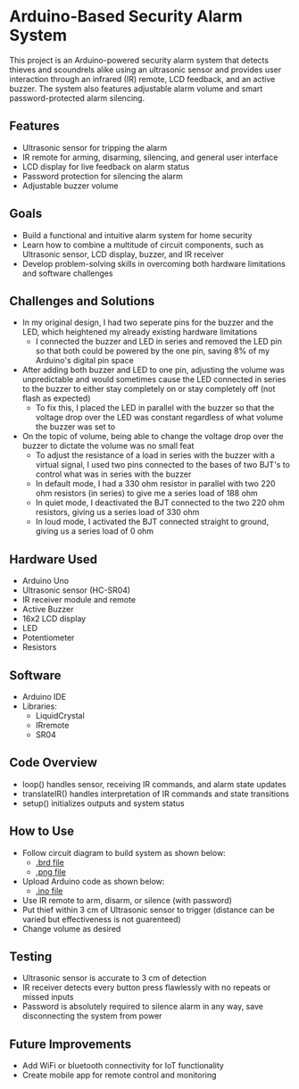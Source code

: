 # Arduino-Based Security Alarm System

This project is an Arduino-powered security alarm system that detects thieves and scoundrels alike using an ultrasonic sensor and provides user interaction through an infrared (IR) remote, LCD feedback, and an active buzzer. The system also features adjustable alarm volume and smart password-protected alarm silencing.

## Features
- Ultrasonic sensor for tripping the alarm
- IR remote for arming, disarming, silencing, and general user interface
- LCD display for live feedback on alarm status
- Password protection for silencing the alarm
- Adjustable buzzer volume

## Goals
- Build a functional and intuitive alarm system for home security
- Learn how to combine a multitude of circuit components, such as Ultrasonic sensor, LCD display, buzzer, and IR receiver
- Develop problem-solving skills in overcoming both hardware limitations and software challenges

## Challenges and Solutions
- In my original design, I had two seperate pins for the buzzer and the LED, which heightened my already existing hardware limitations
    - I connected the buzzer and LED in series and removed the LED pin so that both could be powered by the one pin, saving 8% of my Arduino's digital pin space 
- After adding both buzzer and LED to one pin, adjusting the volume was unpredictable and would sometimes cause the LED connected in series to the buzzer to either stay completely on or stay completely off (not flash as expected)
    - To fix this, I placed the LED in parallel with the buzzer so that the voltage drop over the LED was constant regardless of what volume the buzzer was set to
- On the topic of volume, being able to change the voltage drop over the buzzer to dictate the volume was no small feat
    - To adjust the resistance of a load in series with the buzzer with a virtual signal, I used two pins connected to the bases of two BJT's to control what was in series with the buzzer
    - In default mode, I had a 330 ohm resistor in parallel with two 220 ohm resistors (in series) to give me a series load of 188 ohm
    - In quiet mode, I deactivated the BJT connected to the two 220 ohm resistors, giving us a series load of 330 ohm
    - In loud mode, I activated the BJT connected straight to ground, giving us a series load of 0 ohm

## Hardware Used
- Arduino Uno
- Ultrasonic sensor (HC-SR04)
- IR receiver module and remote
- Active Buzzer
- 16x2 LCD display
- LED
- Potentiometer
- Resistors

## Software
- Arduino IDE
- Libraries:
    - LiquidCrystal
    - IRremote
    - SR04

## Code Overview
- loop() handles sensor, receiving IR commands, and alarm state updates
- translateIR() handles interpretation of IR commands and state transitions
- setup() initializes outputs and system status

## How to Use
- Follow circuit diagram to build system as shown below:
    - [.brd file](./security-alarm-system-diagram.brd)
    - [.png file](./security-alarm-system-screenshot.png)    
- Upload Arduino code as shown below:
    - [.ino file](./security-alarm-system-code.ino)
- Use IR remote to arm, disarm, or silence (with password)
- Put thief within 3 cm of Ultrasonic sensor to trigger (distance can be varied but effectiveness is not guarenteed)
- Change volume as desired

## Testing
- Ultrasonic sensor is accurate to 3 cm of detection
- IR receiver detects every button press flawlessly with no repeats or missed inputs
- Password is absolutely required to silence alarm in any way, save disconnecting the system from power

## Future Improvements
- Add WiFi or bluetooth connectivity for IoT functionality
- Create mobile app for remote control and monitoring
  
